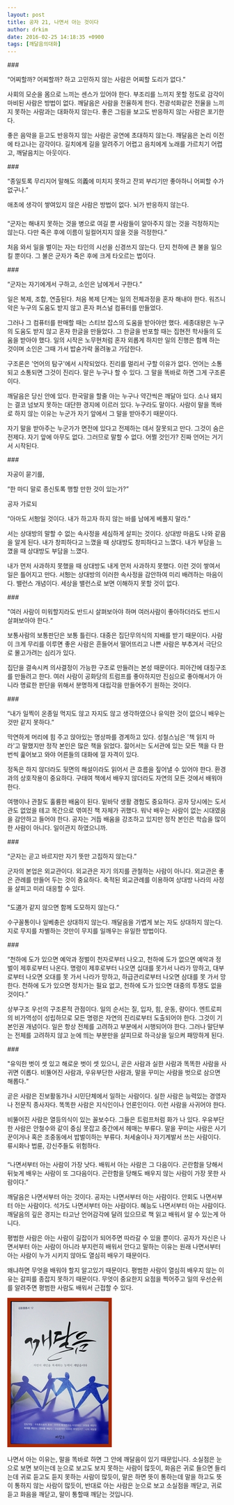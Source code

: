 ```yaml
---
layout: post
title: 공자 21, 나면서 아는 것이다
author: drkim
date: 2016-02-25 14:18:35 +0900
tags: [깨달음의대화]
---
```

\### 

  


“어찌할까? 어찌할까? 하고 고민하지 않는 사람은 어찌할 도리가 없다.”

  


사회의 모순을 몸으로 느끼는 센스가 있어야 한다. 부조리를 느끼지 못할 정도로 감각이 마비된 사람은 방법이 없다. 깨달음은 사람을 전율하게 한다. 전광석화같은 전율을 느끼지 못하는 사람과는 대화하지 않는다. 좋은 그림을 보고도 반응하지 않는 사람은 포기한다. 

  


좋은 음악을 듣고도 반응하지 않는 사람은 공연에 초대하지 않는다. 깨달음은 논리 이전에 타고나는 감각이다. 길치에게 길을 알려주기 어렵고 음치에게 노래를 가르치기 어렵고, 깨달음치는 아웃이다.

  


\### 

  


“종일토록 무리지어 말해도 의義에 미치지 못하고 잔꾀 부리기만 좋아하니 어찌할 수가 없구나.”

  


애초에 생각이 쌓여있지 않은 사람은 방법이 없다. 뇌가 반응하지 않는다. 

  


###

  


“군자는 해내지 못하는 것을 병으로 여길 뿐 사람들이 알아주지 않는 것을 걱정하지는 않는다. 다만 죽은 후에 이름이 일컬어지지 않을 것을 걱정한다.”

  


처음 와서 일을 벌이는 자는 타인의 시선을 신경쓰지 않는다. 단지 천하에 큰 불을 일으킬 뿐이다. 그 불은 군자가 죽은 후에 크게 타오르는 법이다.

  


\### 

  


“군자는 자기에게서 구하고, 소인은 남에게서 구한다.” 

  


일은 복제, 조합, 연출된다. 처음 복제 단계는 일의 전체과정을 혼자 해내야 한다. 워즈니악은 누구의 도움도 받지 않고 혼자 퍼스널 컴퓨터를 만들었다. 

  


그러나 그 컴퓨터를 판매할 때는 스티브 잡스의 도움을 받아야만 했다. 세종대왕은 누구의 도움도 받지 않고 혼자 한글을 만들었다. 그 한글을 반포할 때는 집현전 학사들의 도움을 받아야 했다. 일의 시작은 노무현처럼 혼자 외롭게 하지만 일의 진행은 함께 하는 것이며 소인은 그때 가서 밥숟가락 올려놓고 가담한다.

  


구조론은 '언어의 탐구'에서 시작되었다. 진리를 멀리서 구할 이유가 없다. 언어는 소통되고 소통되면 그것이 진리다. 말은 누구나 할 수 있다. 그 말을 똑바로 하면 그게 구조론이다. 

  


깨달음은 당신 안에 있다. 한국말을 할줄 아는 누구나 약간씩은 깨달아 있다. 소나 돼지는 결코 넘보지 못하는 대단한 경지에 이르러 있다. 누구라도 말이다. 사람이 말을 똑바로 하지 않는 이유는 누군가 자기 앞에서 그 말을 받아주기 때문이다. 

  


자기 말을 받아주는 누군가가 면전에 있다고 전제하는 데서 잘못되고 만다. 그것이 숨은 전제다. 자기 앞에 아무도 없다. 그러므로 말할 수 없다. 어쩔 것인가? 진짜 언어는 거기서 시작된다. 

  


\### 

  


자공이 묻기를,   
      
“한 마디 말로 종신토록 행할 만한 것이 있는가?”  
      
공자 가로되   
      
“아마도 서恕일 것이다. 내가 하고자 하지 않는 바를 남에게 베풀지 말라.”

  


서는 상대방의 말할 수 없는 속사정을 세심하게 살피는 것이다. 상대방 마음도 나와 같음을 알게 된다. 내가 창피하다고 느꼈을 때 상대방도 창피하다고 느꼈다. 내가 부담을 느꼈을 때 상대방도 부담을 느꼈다. 

  


내가 먼저 사과하지 못했을 때 상대방도 내게 먼저 사과하지 못했다. 이런 것이 쌓여서 일은 틀어지고 만다. 서恕는 상대방의 이러한 속사정을 감안하여 미리 배려하는 마음이다. 밸런스 개념이다. 세상을 밸런스로 보면 이해하지 못할 것이 없다. 

  


\### 

  


"여러 사람이 미워할지라도 반드시 살펴보아야 하며 여러사람이 좋아하더라도 반드시 살펴보아야 한다.“ 

  


보통사람의 보통판단은 보통 틀린다. 대중은 집단무의식의 지배를 받기 때문이다. 사람이 크게 무리를 이루면 좋은 사람은 흔들어서 떨어뜨리고 나쁜 사람은 부추겨서 극단으로 몰고가려는 심리가 있다. 

  


집단을 결속시켜 의사결정이 가능한 구조로 만들려는 본성 때문이다. 피아간에 대칭구조를 만들려고 한다. 여러 사람이 공화당의 트럼프를 좋아하지만 진심으로 좋아해서가 아니라 명료한 판단을 위해서 분명하게 대립각을 만들어주기 원하는 것이다. 

  


\### 

  


“내가 일찍이 온종일 먹지도 않고 자지도 않고 생각하였으나 유익한 것이 없으니 배우는 것만 같지 못하다.” 

  


막연하게 머리에 힘 주고 앉아있는 명상파를 경계하고 있다. 성철스님은 '책 읽지 마라'고 말했지만 정작 본인은 많은 책을 읽었다. 젊어서는 도서관에 있는 모든 책을 다 한 번씩 훑어보고 와야 어른들의 대화에 낄 자격이 있다. 

  


정독은 하지 않더라도 뒷면의 해설이라도 읽어서 큰 흐름을 짚어낼 수 있어야 한다. 환경과의 상호작용이 중요하다. 구태여 책에서 배우지 않더라도 자연의 모든 것에서 배워야 한다. 

  


여행이나 관찰도 훌륭한 배움이 된다. 밑바닥 생활 경험도 중요하다. 공자 당시에는 도서관도 없었을 테고 목간으로 엮여진 책 자체가 귀했다. 워낙 배우는 사람이 없는 시대였음을 감안하고 들어야 한다. 공자는 거듭 배움을 강조하고 있지만 정작 본인은 학습을 많이 한 사람이 아니다. 일이관지 하였으니까. 

  


\### 

  


“군자는 곧고 바르지만 자기 뜻만 고집하지 않는다.” 

  


군자의 본업은 외교관이다. 외교관은 자기 의지를 관철하는 사람이 아니다. 외교관은 좋은 관례를 만들어 두는 것이 중요하다. 축적된 외교관례를 이용하여 상대방 나라의 사정을 살피고 미리 대응할 수 있다. 

  


###

  


"도道가 같지 않으면 함께 도모하지 않는다.“ 

  


수구꼴통이나 일베충은 상대하지 않는다. 깨달음을 가볍게 보는 자도 상대하지 않는다. 지로 무지를 차별하는 것만이 무지를 일깨우는 유일한 방법이다. 

  


\### 

  


“천하에 도가 있으면 예악과 정벌이 천자로부터 나오고, 천하에 도가 없으면 예악과 정벌이 제후로부터 나온다. 명령이 제후로부터 나오면 십대를 못가서 나라가 망하고, 대부로부터 나오면 오대를 못 가서 나라가 망하고, 하급관리로부터 나오면 삼대를 못 가서 망한다. 천하에 도가 있으면 정치가는 필요 없고, 천하에 도가 있으면 대중의 투쟁도 없을 것이다.”

  


상부구조 우선의 구조론적 관점이다. 일의 순서는 질, 입자, 힘, 운동, 량이다. 엔트로피의 비가역성이 성립하므로 모든 명령은 자연의 진리로부터 도출되어야 한다. 그것이 기본인권 개념이다. 일은 항상 전체를 고려하고 부분에서 시행되어야 한다. 그러나 말단부는 전체를 고려하지 않고 눈에 띄는 부분만을 살피므로 하극상을 일으켜 패망하게 된다. 

  


\### 

  


"유익한 벗이 셋 있고 해로운 벗이 셋 있으니, 곧은 사람과 실한 사람과 똑똑한 사람을 사귀면 이롭다. 비뚤어진 사람과, 우유부단한 사람과, 말을 꾸미는 사람을 벗으로 삼으면 해롭다.“ 

  


곧은 사람은 진보활동가나 시민단체에서 일하는 사람이다. 실한 사람은 능력있는 경영자나 전문직 종사자다. 똑똑한 사람은 지식인이나 언론인이다. 이런 사람을 사귀어야 한다. 

  


비뚤어진 사람은 열등의식이 있는 꼴보수다. 그들은 트럼프처럼 화가 나 있다. 우유부단한 사람은 안철수와 같이 중심 못잡고 중간에서 헤매는 부류다. 말을 꾸미는 사람은 사기꾼이거나 혹은 조중동에서 밥벌이하는 부류다. 처세술이나 자기계발서 쓰는 사람이다. 류시화나 법륜, 강신주들도 위험하다. 

  


###

  


“나면서부터 아는 사람이 가장 낫다. 배워서 아는 사람은 그 다음이다. 곤란함을 당해서 뒤늦게 배우는 사람이 또 그다음이다. 곤란함을 당해도 배우지 않는 사람이 가장 못한 사람이다.” 

  


깨달음은 나면서부터 아는 것이다. 공자는 나면서부터 아는 사람이다. 안회도 나면서부터 아는 사람이다. 석가도 나면서부터 아는 사람이다. 혜능도 나면서부터 아는 사람이다. 깨달음의 깊은 경지는 타고난 언어감각에 달려 있으므로 책 읽고 배워서 알 수 있는게 아니다.

  


평범한 사람은 아는 사람이 길잡이가 되어주면 따라갈 수 있을 뿐이다. 공자가 자신은 나면서부터 아는 사람이 아니라 부지런히 배워서 안다고 말하는 이유는 원래 나면서부터 아는 사람이 누가 시키지 않아도 열심히 배우기 때문이다. 

  


왜냐하면 무엇을 배워야 할지 알고있기 때문이다. 평범한 사람이 열심히 배우지 않는 이유는 갈피를 종잡지 못하기 때문이다. 무엇이 중요한지 요점을 찍어주고 일의 우선순위를 알려주면 평범한 사람도 배워서 근접할 수 있다. 

  


  



 ![](/files/attach/images/198/229/679/aDSC01523.JPG) 

  


나면서 아는 이유는, 말을 똑바로 하면 그 안에 깨달음이 있기 때문입니다. 소실점은 눈으로 보면 보이는데 눈으로 보고도 보지 못하는 사람이 많듯이, 화음은 귀로 들으면 들리는데 귀로 듣고도 듣지 못하는 사람이 많듯이, 말은 하면 뜻이 통하는데 말을 하고도 뜻이 통하지 않는 사람이 많듯이, 반대로 아는 사람은 눈으로 보고 소실점을 깨닫고, 귀로 듣고 화음을 깨닫고, 말이 통할때 깨닫는 것입니다.